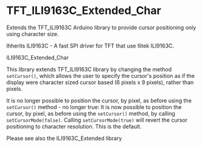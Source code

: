 # TFT_ILI9163C_Extended_Char
Extends the TFT_ILI9163C Arduino library to provide cursor positioning only using character size.

Ihherits	ILI9163C - A fast SPI driver for TFT that use Ilitek ILI9163C.

ILI9163C_Extended_Char

This library extends TFT_ILI9163C library by changing the method `setCursor()`, which allows the user to specify the cursor's position as if the display were character sized cursor based (6 pixels x 9 pixels), rather than pixels. 

It is no longer possible to position the cursor, by pixel, as before using the `setCursor()` method - no longer true:
It is now possible to position the cursor, by pixel, as before using the `setCursor()` method, by calling `setCursorMode(false)`.
Calling `setCursorMode(true)` will revert the cursor positioning to character resolution. This is the default.

Please see also the ILI9163C_Extended library
